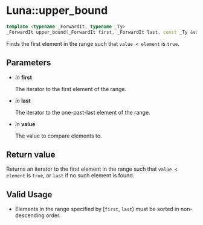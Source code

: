 # Luna::upper_bound

```c++
template <typename _ForwardIt, typename _Ty>
_ForwardIt upper_bound(_ForwardIt first, _ForwardIt last, const _Ty &value)
```

Finds the first element in the range such that `value < element` is `true`. 



## Parameters
* *in* **first**

    The iterator to the first element of the range. 

* *in* **last**

    The iterator to the one-past-last element of the range. 

* *in* **value**

    The value to compare elements to. 

## Return value
Returns an iterator to the first element in the range such that `value < element` is `true`, or `last` if no such element is found. 

## Valid Usage
* Elements in the range specified by [`first`, `last`) must be sorted in non-descending order. 

